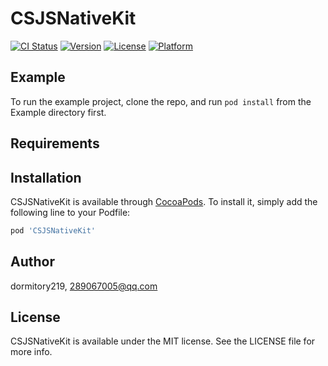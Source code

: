 # CSJSNativeKit

[![CI Status](http://img.shields.io/travis/dormitory219/CSJSNativeKit.svg?style=flat)](https://travis-ci.org/dormitory219/CSJSNativeKit)
[![Version](https://img.shields.io/cocoapods/v/CSJSNativeKit.svg?style=flat)](http://cocoapods.org/pods/CSJSNativeKit)
[![License](https://img.shields.io/cocoapods/l/CSJSNativeKit.svg?style=flat)](http://cocoapods.org/pods/CSJSNativeKit)
[![Platform](https://img.shields.io/cocoapods/p/CSJSNativeKit.svg?style=flat)](http://cocoapods.org/pods/CSJSNativeKit)

## Example

To run the example project, clone the repo, and run `pod install` from the Example directory first.

## Requirements

## Installation

CSJSNativeKit is available through [CocoaPods](http://cocoapods.org). To install
it, simply add the following line to your Podfile:

```ruby
pod 'CSJSNativeKit'
```

## Author

dormitory219, 289067005@qq.com

## License

CSJSNativeKit is available under the MIT license. See the LICENSE file for more info.
